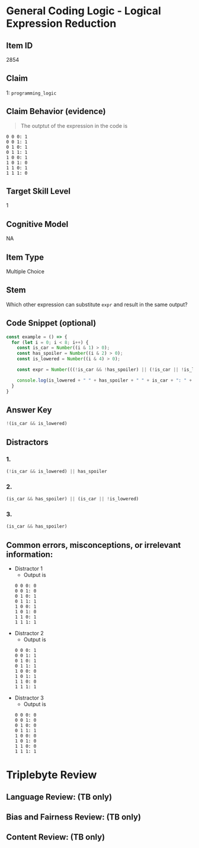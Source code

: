 # General Coding Logic - Logical Expression Reduction

## Item ID
2854

## Claim
1: `programming_logic`

## Claim Behavior (evidence)
> The outptut of the expression in the code is 
```
0 0 0: 1 
0 0 1: 1 
0 1 0: 1 
0 1 1: 1 
1 0 0: 1 
1 0 1: 0 
1 1 0: 1 
1 1 1: 0
```

## Target Skill Level
1

## Cognitive Model
NA

## Item Type
Multiple Choice

## Stem
Which other expression can substitute `expr` and result in the same output?

## Code Snippet (optional)
```javascript
const example = () => {
  for (let i = 0; i < 8; i++) {
    const is_car = Number((i & 1) > 0);
    const has_spoiler = Number((i & 2) > 0);
    const is_lowered = Number((i & 4) > 0);

    const expr = Number(((!is_car && !has_spoiler) || (!is_car || !is_lowered)));

    console.log(is_lowered + " " + has_spoiler + " " + is_car + ": " + expr);
  }
}
```

## Answer Key
```javascript
!(is_car && is_lowered)
```

## Distractors
### 1.
```javascript
(!is_car && is_lowered) || has_spoiler
```

### 2.
```javascript
(is_car && has_spoiler) || (is_car || !is_lowered)
```

### 3.
```javascript
(is_car && has_spoiler)
```

## Common errors, misconceptions, or irrelevant information:
- Distractor 1
    - Output is 
    ```
    0 0 0: 0
    0 0 1: 0
    0 1 0: 1
    0 1 1: 1
    1 0 0: 1
    1 0 1: 0
    1 1 0: 1
    1 1 1: 1
    ```
- Distractor 2
    - Output is
    ```
    0 0 0: 1
    0 0 1: 1
    0 1 0: 1
    0 1 1: 1
    1 0 0: 0
    1 0 1: 1
    1 1 0: 0
    1 1 1: 1
    ```
- Distractor 3
    - Output is
    ```
    0 0 0: 0
    0 0 1: 0
    0 1 0: 0
    0 1 1: 1
    1 0 0: 0
    1 0 1: 0
    1 1 0: 0
    1 1 1: 1
    ```

# Triplebyte Review

## Language Review: (TB only)

## Bias and Fairness Review: (TB only)

## Content Review: (TB only)
